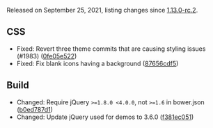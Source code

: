 <script>{
  "title": "jQuery UI 1.13.0-rc.3 Changelog"
}</script>

Released on September 25, 2021, listing changes since [1.13.0-rc.2](/changelog/1.13.0-rc.2/).

## CSS

* Fixed: Revert three theme commits that are causing styling issues (#1983) ([0fe05e522](https://github.com/jquery/jquery-ui/commit/0fe05e52231502a31bbb1048e8ac7c8276b48a57))
* Fixed: Fix blank icons having a background ([87656cdf5](https://github.com/jquery/jquery-ui/commit/87656cdf576f1b56dbd6cd731d3830a993c42d26))

## Build

* Changed: Require jQuery `>=1.8.0 <4.0.0`, not `>=1.6` in bower.json ([b0ed787d1](https://github.com/jquery/jquery-ui/commit/b0ed787d18e606afd81f941065ba35f291ffb245))
* Changed: Update jQuery used for demos to 3.6.0 ([f381ec051](https://github.com/jquery/jquery-ui/commit/f381ec0513a896332a2bcfc1b53b77353adae9cc))

